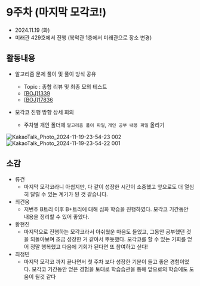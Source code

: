 # 9주차 (마지막 모각코!)
- 2024.11.19 (화)
- 미래관 429호에서 진행 (북악관 1층에서 미래관으로 장소 변경)

## 활동내용
- 알고리즘 문제 풀이 및 풀이 방식 공유
  - Topic : 종합 리뷰 및 최종 모의 테스트
  - [[BOJ]1339](https://www.acmicpc.net/problem/1339)
  - [[BOJ]17836](https://www.acmicpc.net/problem/17836)

- 모각코 진행 방향 상세 회의
  - 주차별 개인 폴더에 `알고리즘 풀이 파일`, `개인 공부 내용 파일` 올리기

![KakaoTalk_Photo_2024-11-19-23-54-23 002](https://github.com/user-attachments/assets/86ed6fe9-c5a0-44e7-aaa4-0e9ebb6fd977)
![KakaoTalk_Photo_2024-11-19-23-54-22 001](https://github.com/user-attachments/assets/8ae172f9-1b1e-4f7c-8e1a-9e514b706eb6)


## 소감
- 류건
  - 마지막 모각코라니 아쉽지만, 다 같이 성장한 시간이 소중했고 앞으로도 더 열심히 달릴 수 있는 계기가 된 것 같습니다.
- 최건웅
  - 저번주 B트리 이후 B+트리에 대해 심화 학습을 진행하였다. 모각코 기간동안 내용을 정리할 수 있어 좋았다.
- 황현진
  - 마지막으로 진행하는 모각코라서 아쉬웠운 마음도 들었고, 그동안 공부했던 것을 되돌아보며 조금 성장한 거 같아서 뿌듯했다. 모각코를 할 수 있는 기회를 얻어 정말 행복했고 다음에 기회가 된다면 또 참여하고 싶다!
- 최정민
  - 마지막 모각코 까지 끝나면서 첫 주차 보다 성장한 기분이 들고 좋은 경험이었다. 모각코 기간동안 얻은 경험을 토대로 학습습관을 통해 앞으로의 학습에도 도움이 될것 같다
